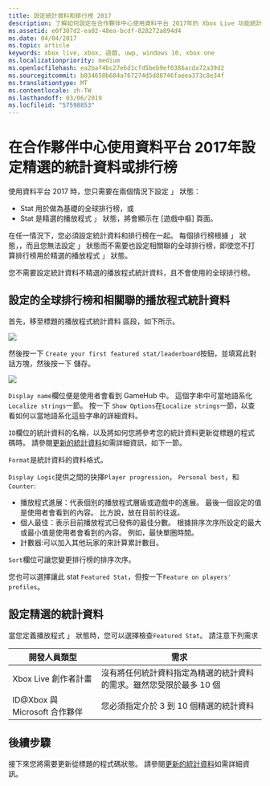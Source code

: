 ```yaml
---
title: 設定統計資料和排行榜 2017
description: 了解如何設定在合作夥伴中心使用資料平台 2017年的 Xbox Live 功能統計資料和排行榜。
ms.assetid: e0f307d2-ea02-48ea-bcdf-828272a894d4
ms.date: 04/04/2017
ms.topic: article
keywords: xbox live, xbox, 遊戲, uwp, windows 10, xbox one
ms.localizationpriority: medium
ms.openlocfilehash: ea2baf4bc27e6d1cfd5beb9ef0386acda72a39d2
ms.sourcegitcommit: b034650b684a767274d5d88746faeea373c8e34f
ms.translationtype: MT
ms.contentlocale: zh-TW
ms.lasthandoff: 03/06/2019
ms.locfileid: "57598853"
---
```

# <a name="configuring-featured-stats-or-leaderboards-in-partner-center-with-data-platform-2017"></a>在合作夥伴中心使用資料平台 2017年設定精選的統計資料或排行榜

使用資料平台 2017 時，您只需要在兩個情況下設定 」 狀態：

* Stat 用於做為基礎的全球排行榜，或
* Stat 是精選的播放程式 」 狀態，將會顯示在 [遊戲中樞] 頁面。

在任一情況下，您必須設定統計資料和排行榜在一起。 每個排行榜根據 」 狀態，，而且您無法設定 」 狀態而不需要也設定相關聯的全球排行榜，即使您不打算排行榜用於精選的播放程式 」 狀態。

您不需要設定統計資料不精選的播放程式統計資料，且不會使用的全球排行榜。

## <a name="configure-a-global-leaderboard-and-an-associated-player-stat"></a>設定的全球排行榜和相關聯的播放程式統計資料

首先，移至標題的播放程式統計資料 區段，如下所示。

![](../images/omega/dev_center_player_stats_creators.png)

然後按一下 `Create your first featured stat/leaderboard`按鈕，並填寫此對話方塊，然後按一下 儲存。

![](../images/omega/dev_center_player_stats_creators_leaderboard.png)

`Display name`欄位便是使用者會看到 GameHub 中。  這個字串中可當地語系化`Localize strings`一節。  按一下 `Show Options`在`Localize strings`一節，以查看如何以當地語系化這些字串的詳細資料。

`ID`欄位的統計資料的名稱，以及將如何您將參考您的統計資料更新從標題的程式碼時。   請參閱[更新的統計資料](player-stats-updating.md)如需詳細資訊，如下一節。

`Format`是統計資料的資料格式。

`Display Logic`提供之間的抉擇`Player progression`， `Personal best`，和`Counter`:
- 播放程式進展：代表個別的播放程式層級或遊戲中的進展。  最後一個設定的值是使用者會看到的內容。  比方說，放在目前的往返。
- 個人最佳：表示目前播放程式已發佈的最佳分數。 根據排序次序所設定的最大或最小值是使用者會看到的內容。  例如，最快單圈時間。
- 計數器:可以加入其他玩家的來計算累計數目。  

`Sort`欄位可讓您變更排行榜的排序次序。

您也可以選擇讓此 stat `Featured Stat`，但按一下`Feature on players' profiles`。  

## <a name="configure-featured-stats"></a>設定精選的統計資料

當您定義播放程式 」 狀態時，您可以選擇檢查`Featured Stat`。  請注意下列需求

| 開發人員類型 | 需求 |
|----------------|-------------|
| Xbox Live 創作者計畫 | 沒有將任何統計資料指定為精選的統計資料的需求。雖然您受限於最多 10 個 |
| ID@Xbox 與 Microsoft 合作夥伴 | 您必須指定介於 3 到 10 個精選的統計資料 |

## <a name="next-steps"></a>後續步驟

接下來您將需要更新從標題的程式碼狀態。  請參閱[更新的統計資料](player-stats-updating.md)如需詳細資訊。
